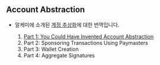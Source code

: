 ## Account Abstraction

* 알케미에 소개된 [계정 추상화](https://www.alchemy.com/blog/account-abstraction)에 대한 번역입니다. 

  1. [Part 1: You Could Have Invented Account Abstraction](./docs/1.md)
  2. Part 2: Sponsoring Transactions Using Paymasters
  3. Part 3: Wallet Creation
  4. Part 4: Aggregate Signatures